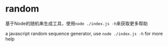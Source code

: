 # random

基于Node的随机串生成工具，使用`node ./index.js -h`来获取更多帮助

a javascript random sequence generator, use `node ./index.js -h` for more help
